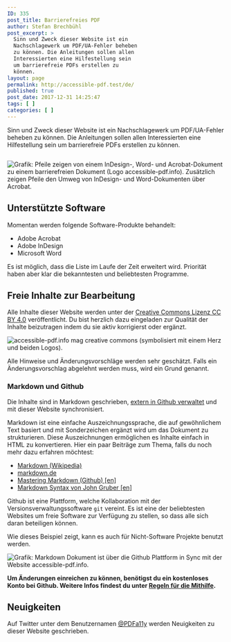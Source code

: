 ```yaml
---
ID: 335
post_title: Barrierefreies PDF
author: Stefan Brechbühl
post_excerpt: >
  Sinn und Zweck dieser Website ist ein
  Nachschlagewerk um PDF/UA-Fehler beheben
  zu können. Die Anleitungen sollen allen
  Interessierten eine Hilfestellung sein
  um barrierefreie PDFs erstellen zu
  können.
layout: page
permalink: http://accessible-pdf.test/de/
published: true
post_date: 2017-12-31 14:25:47
tags: [ ]
categories: [ ]
---
```

Sinn und Zweck dieser Website ist ein Nachschlagewerk um PDF/UA-Fehler beheben zu können. Die Anleitungen sollen allen Interessierten eine Hilfestellung sein um barrierefreie PDFs erstellen zu können.

<div class="fullwidth-container" style="margin-top:2em;"><img src="http://accessible-pdf.test/content/uploads/homepage-teaser-apps.png" alt="Grafik: Pfeile zeigen von einem InDesign-, Word- und Acrobat-Dokument zu einem barrierefreien Dokument (Logo accessible-pdf.info). Zusätzlich zeigen Pfeile den Umweg von InDesign- und Word-Dokumenten über Acrobat." /></div>

## Unterstützte Software

Momentan werden folgende Software-Produkte behandelt:

- Adobe Acrobat
- Adobe InDesign
- Microsoft Word

Es ist möglich, dass die Liste im Laufe der Zeit erweitert wird. Priorität haben aber klar die bekanntesten und beliebtesten Programme.

## Freie Inhalte zur Bearbeitung

Alle Inhalte dieser Website werden unter der [Creative Commons Lizenz CC BY 4.0](https://creativecommons.org/licenses/by/4.0/) veröffentlicht. Du bist herzlich dazu eingeladen zur Qualität der Inhalte beizutragen indem du sie aktiv korrigierst oder ergänzt.

![accessible-pdf.info mag creative commons (symbolisiert mit einem Herz und beiden Logos).](http://accessible-pdf.test/content/uploads/homepage-teaser-cc.png)

Alle Hinweise und Änderungsvorschläge werden sehr geschätzt. Falls ein Änderungsvorschlag abgelehnt werden muss, wird ein Grund genannt.

### Markdown und Github

Die Inhalte sind in Markdown geschrieben, [extern in Github verwaltet](https://github.com/pixelstrolch/accessible-pdf) und mit dieser Website synchronisiert.

Markdown ist eine einfache Auszeichnungssprache, die auf gewöhnlichem Text basiert und mit Sonderzeichen ergänzt wird um das Dokument zu strukturieren. Diese Auszeichnungen ermöglichen es Inhalte einfach in HTML zu konvertieren. Hier ein paar Beiträge zum Thema, falls du noch mehr dazu erfahren möchtest:

- [Markdown (Wikipedia)](https://de.wikipedia.org/wiki/Markdown)
- [markdown.de](http://markdown.de/)
- [Mastering Markdown (Github) [en]](https://guides.github.com/features/mastering-markdown/)
- [Markdown Syntax von John Gruber [en]](https://daringfireball.net/projects/markdown/syntax)

Github ist eine Plattform, welche Kollaboration mit der Versionsverwaltungssoftware `git` vereint. Es ist eine der beliebtesten Websites um freie Software zur Verfügung zu stellen, so dass alle sich daran beteiligen können.

Wie dieses Beispiel zeigt, kann es auch für Nicht-Software Projekte benutzt werden.

![Grafik: Markdown Dokument ist über die Github Plattform in Sync mit der Website accessible-pdf.info.](http://accessible-pdf.test/content/uploads/homepage-teaser-sync.png)

**Um Änderungen einreichen zu können, benötigst du ein kostenloses Konto bei Github. Weitere Infos findest du unter [Regeln für die Mithilfe](https://github.com/pixelstrolch/accessible-pdf/blob/master/CONTRIBUTING.md#de).**

## Neuigkeiten

Auf Twitter unter dem Benutzernamen [@PDFa11y](https://twitter.com/PDFa11y) werden Neuigkeiten zu dieser Website geschrieben.